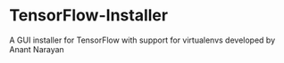 # TensorFlow-Installer
A GUI installer for TensorFlow with support for virtualenvs developed by Anant Narayan
